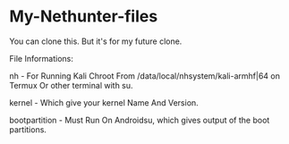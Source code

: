 # My-Nethunter-files
You can clone this. But it's for my future clone.


File Informations:

nh       -  For Running Kali Chroot From /data/local/nhsystem/kali-armhf|64 on Termux Or other terminal with su.

kernel   -  Which give your kernel Name And Version.

bootpartition  -  Must Run On Androidsu, which gives output of the boot partitions.

